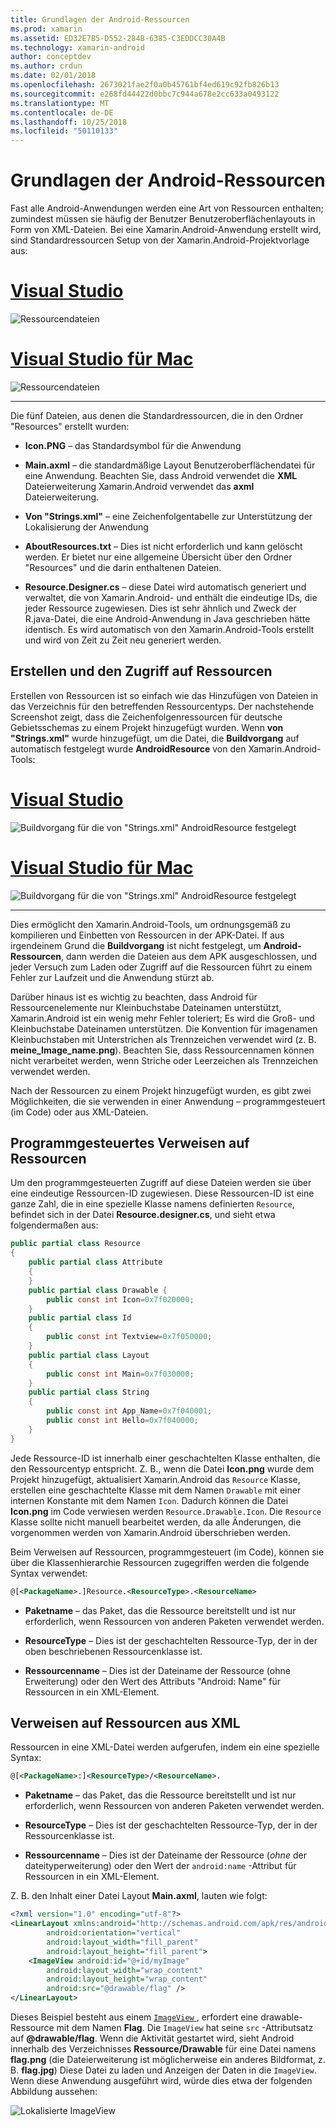 ```yaml
---
title: Grundlagen der Android-Ressourcen
ms.prod: xamarin
ms.assetid: ED32E7B5-D552-284B-6385-C3EDDCC30A4B
ms.technology: xamarin-android
author: conceptdev
ms.author: crdun
ms.date: 02/01/2018
ms.openlocfilehash: 2673021fae2f0a0b45761bf4ed619c92fb826b13
ms.sourcegitcommit: e268fd44422d0bbc7c944a678e2cc633a0493122
ms.translationtype: MT
ms.contentlocale: de-DE
ms.lasthandoff: 10/25/2018
ms.locfileid: "50110133"
---
```

# <a name="android-resource-basics"></a>Grundlagen der Android-Ressourcen

Fast alle Android-Anwendungen werden eine Art von Ressourcen enthalten; zumindest müssen sie häufig der Benutzer Benutzeroberflächenlayouts in Form von XML-Dateien. Bei eine Xamarin.Android-Anwendung erstellt wird, sind Standardressourcen Setup von der Xamarin.Android-Projektvorlage aus:

# <a name="visual-studiotabwindows"></a>[Visual Studio](#tab/windows)

![Ressourcendateien](android-resource-basics-images/01-resource-files-vs.png)
 
# <a name="visual-studio-for-mactabmacos"></a>[Visual Studio für Mac](#tab/macos)

![Ressourcendateien](android-resource-basics-images/01-resource-files-xs.png)
 
-----

Die fünf Dateien, aus denen die Standardressourcen, die in den Ordner "Resources" erstellt wurden:

-  **Icon.PNG** &ndash; das Standardsymbol für die Anwendung

-  **Main.axml** &ndash; die standardmäßige Layout Benutzeroberflächendatei für eine Anwendung. Beachten Sie, dass Android verwendet die **XML** Dateierweiterung Xamarin.Android verwendet das **axml** Dateierweiterung.

-  **Von "Strings.xml"** &ndash; eine Zeichenfolgentabelle zur Unterstützung der Lokalisierung der Anwendung

-  **AboutResources.txt** &ndash; Dies ist nicht erforderlich und kann gelöscht werden. Er bietet nur eine allgemeine Übersicht über den Ordner "Resources" und die darin enthaltenen Dateien.

-  **Resource.Designer.cs** &ndash; diese Datei wird automatisch generiert und verwaltet, die von Xamarin.Android- und enthält die eindeutige IDs, die jeder Ressource zugewiesen. Dies ist sehr ähnlich und Zweck der R.java-Datei, die eine Android-Anwendung in Java geschrieben hätte identisch. Es wird automatisch von den Xamarin.Android-Tools erstellt und wird von Zeit zu Zeit neu generiert werden.


## <a name="creating-and-accessing-resources"></a>Erstellen und den Zugriff auf Ressourcen

Erstellen von Ressourcen ist so einfach wie das Hinzufügen von Dateien in das Verzeichnis für den betreffenden Ressourcentyps. Der nachstehende Screenshot zeigt, dass die Zeichenfolgenressourcen für deutsche Gebietsschemas zu einem Projekt hinzugefügt wurden. Wenn **von "Strings.xml"** wurde hinzugefügt, um die Datei, die **Buildvorgang** auf automatisch festgelegt wurde **AndroidResource** von den Xamarin.Android-Tools:

# <a name="visual-studiotabwindows"></a>[Visual Studio](#tab/windows)

![Buildvorgang für die von "Strings.xml" AndroidResource festgelegt](android-resource-basics-images/02-build-action-vs.png)
 
# <a name="visual-studio-for-mactabmacos"></a>[Visual Studio für Mac](#tab/macos)

![Buildvorgang für die von "Strings.xml" AndroidResource festgelegt](android-resource-basics-images/02-build-action-xs.png)
 
-----
 

Dies ermöglicht den Xamarin.Android-Tools, um ordnungsgemäß zu kompilieren und Einbetten von Ressourcen in der APK-Datei. If aus irgendeinem Grund die **Buildvorgang** ist nicht festgelegt, um **Android-Ressourcen**, dann werden die Dateien aus dem APK ausgeschlossen, und jeder Versuch zum Laden oder Zugriff auf die Ressourcen führt zu einem Fehler zur Laufzeit und die Anwendung stürzt ab.

Darüber hinaus ist es wichtig zu beachten, dass Android für Ressourcenelemente nur Kleinbuchstabe Dateinamen unterstützt, Xamarin.Android ist ein wenig mehr Fehler toleriert; Es wird die Groß- und Kleinbuchstabe Dateinamen unterstützen. Die Konvention für imagenamen Kleinbuchstaben mit Unterstrichen als Trennzeichen verwendet wird (z. B. **meine\_Image\_name.png**). Beachten Sie, dass Ressourcennamen können nicht verarbeitet werden, wenn Striche oder Leerzeichen als Trennzeichen verwendet werden.

Nach der Ressourcen zu einem Projekt hinzugefügt wurden, es gibt zwei Möglichkeiten, die sie verwenden in einer Anwendung &ndash; programmgesteuert (im Code) oder aus XML-Dateien.


## <a name="referencing-resources-programmatically"></a>Programmgesteuertes Verweisen auf Ressourcen

Um den programmgesteuerten Zugriff auf diese Dateien werden sie über eine eindeutige Ressourcen-ID zugewiesen. Diese Ressourcen-ID ist eine ganze Zahl, die in eine spezielle Klasse namens definierten `Resource`, befindet sich in der Datei **Resource.designer.cs**, und sieht etwa folgendermaßen aus:

```csharp
public partial class Resource
{
    public partial class Attribute
    {
    }
    public partial class Drawable {
        public const int Icon=0x7f020000;
    }
    public partial class Id
    {
        public const int Textview=0x7f050000;
    }
    public partial class Layout
    {
        public const int Main=0x7f030000;
    }
    public partial class String
    {
        public const int App_Name=0x7f040001;
        public const int Hello=0x7f040000;
    }
}
```

Jede Ressource-ID ist innerhalb einer geschachtelten Klasse enthalten, die den Ressourcentyp entspricht. Z. B., wenn die Datei **Icon.png** wurde dem Projekt hinzugefügt, aktualisiert Xamarin.Android das `Resource` Klasse, erstellen eine geschachtelte Klasse mit dem Namen `Drawable` mit einer internen Konstante mit dem Namen `Icon`.
Dadurch können die Datei **Icon.png** im Code verwiesen werden `Resource.Drawable.Icon`. Die `Resource` Klasse sollte nicht manuell bearbeitet werden, da alle Änderungen, die vorgenommen werden von Xamarin.Android überschrieben werden.

Beim Verweisen auf Ressourcen, programmgesteuert (im Code), können sie über die Klassenhierarchie Ressourcen zugegriffen werden die folgende Syntax verwendet:

```xml
@[<PackageName>.]Resource.<ResourceType>.<ResourceName>
```

-  **Paketname** &ndash; das Paket, das die Ressource bereitstellt und ist nur erforderlich, wenn Ressourcen von anderen Paketen verwendet werden.

-  **ResourceType** &ndash; Dies ist der geschachtelten Ressource-Typ, der in der oben beschriebenen Ressourcenklasse ist.

-  **Ressourcenname** &ndash; Dies ist der Dateiname der Ressource (ohne Erweiterung) oder den Wert des Attributs "Android: Name" für Ressourcen in ein XML-Element.


## <a name="referencing-resources-from-xml"></a>Verweisen auf Ressourcen aus XML

Ressourcen in eine XML-Datei werden aufgerufen, indem ein eine spezielle Syntax:

```xml
@[<PackageName>:]<ResourceType>/<ResourceName>.
```

-  **Paketname** &ndash; das Paket, das die Ressource bereitstellt und ist nur erforderlich, wenn Ressourcen von anderen Paketen verwendet werden.

-  **ResourceType** &ndash; Dies ist der geschachtelten Ressource-Typ, der in der Ressourcenklasse ist.

-  **Ressourcenname** &ndash; Dies ist der Dateiname der Ressource (*ohne* der dateityperweiterung) oder den Wert der `android:name` -Attribut für Ressourcen in ein XML-Element.

Z. B. den Inhalt einer Datei Layout **Main.axml**, lauten wie folgt:

```xml
<?xml version="1.0" encoding="utf-8"?>
<LinearLayout xmlns:android="http://schemas.android.com/apk/res/android"
        android:orientation="vertical"
        android:layout_width="fill_parent"
        android:layout_height="fill_parent">
    <ImageView android:id="@+id/myImage"
        android:layout_width="wrap_content"
        android:layout_height="wrap_content"
        android:src="@drawable/flag" />
</LinearLayout>
```

Dieses Beispiel besteht aus einem [ `ImageView` ](https://github.com/xamarin/recipes/tree/master/Recipes/android/controls/imageview) , erfordert eine drawable-Ressource mit dem Namen **Flag**. Die `ImageView` hat seine `src` -Attributsatz auf **@drawable/flag**. Wenn die Aktivität gestartet wird, sieht Android innerhalb des Verzeichnisses **Ressource/Drawable** für eine Datei namens **flag.png** (die Dateierweiterung ist möglicherweise ein anderes Bildformat, z. B. **flag.jpg**) Diese Datei zu laden und Anzeigen der Daten in die `ImageView`.
Wenn diese Anwendung ausgeführt wird, würde dies etwa der folgenden Abbildung aussehen:

![Lokalisierte ImageView](android-resource-basics-images/03-localized-screenshot.png)

